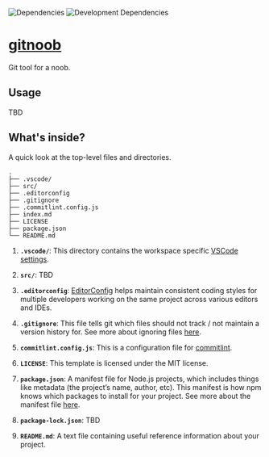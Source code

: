 ![Dependencies](https://david-dm.org/rdarida/gitnoob/status.svg) ![Development Dependencies](https://david-dm.org/rdarida/gitnoob/dev-status.svg)

# [gitnoob](https://github.com/rdarida/gitnoob)
Git tool for a noob.

## Usage
TBD

## What's inside?
A quick look at the top-level files and directories.

    .
    ├── .vscode/
    ├── src/
    ├── .editorconfig
    ├── .gitignore
    ├── .commitlint.config.js
    ├── index.md
    ├── LICENSE
    ├── package.json
    └── README.md

1. **`.vscode/`**: This directory contains the workspace specific [VSCode settings](https://code.visualstudio.com/docs/getstarted/settings).

2. **`src/`**: TBD

3. **`.editorconfig`**: [EditorConfig](https://editorconfig-specification.readthedocs.io/en/latest/#supported-pairs) helps maintain consistent coding styles for multiple developers working on the same project across various editors and IDEs.

4. **`.gitignore`**: This file tells git which files should not track / not maintain a version history for. See more about ignoring files [here](https://help.github.com/articles/ignoring-files/).

5. **`commitlint.config.js`**: This is a configuration file for [commitlint](https://commitlint.js.org/).

6. **`LICENSE`**: This template is licensed under the MIT license.

7. **`package.json`**: A manifest file for Node.js projects, which includes things like metadata (the project’s name, author, etc). This manifest is how npm knows which packages to install for your project. See more about the manifest file [here](https://docs.npmjs.com/cli/v6/configuring-npm/package-json).

8. **`package-lock.json`**: TBD

9. **`README.md`**: A text file containing useful reference information about your project.
